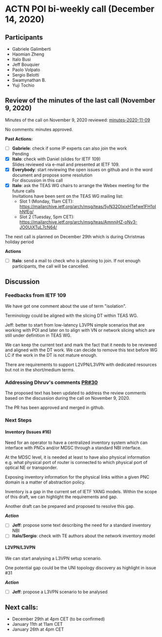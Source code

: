 # ACTN POI bi-weekly call (December 14, 2020)

## Participants
- Gabriele Galimberti
- Haomian Zheng
- Italo Busi
- Jeff Bouquier
- Paolo Volpato
- Sergio Belotti
- Swamynathan B.
- Yuji Tochio

## Review of the minutes of the last call (November 9, 2020)

Minutes of the call on November 9, 2020 reviewed: [minutes-2020-11-09](https://github.com/FabioPeruzzini/actn-poi/blob/master/minutes/minutes-2020-11-09.md)

No comments: minutes approved.

**Past Actions:**
- [ ] __Gabriele__: check if some IP experts can also join the work\
Pending
- [x] __Italo__: check with Daniel (slides for IETF 109)\
Slides reviewed via e-mail and presented at IETF 109.
- [x] __Everybody__: start reviewing the open issues on github and in the word document and propose some resolution\
For discussion in this call
- [x] __Italo__: ask the TEAS WG chairs to arrange the Webex meeting for the future calls\
Invitations have been sent on the TEAS WG mailing list:
  * Slot 1 (Monday, 11am CET):\
https://mailarchive.ietf.org/arch/msg/teas/5yN32OIxixHTefwe1FH1oIhNfEg/
  * Slot 2 (Tuesday, 5pm CET):\
https://mailarchive.ietf.org/arch/msg/teas/AmnnjHZ-oNv3-JO0UjXTuL7cN64/

The next call is planned on December 29th which is during Christmas holiday period

**Actions**
- [ ] **Italo**: send a mail to check who is planning to join. If not enough participants, the call will be cancelled.

## Discussion

### Feedbacks from IETF 109

We have got one comment about the use of term "isolation".

Terminology could be aligned with the slicing DT within TEAS WG.

Jeff: better to start from low-latency L3VPN simple scenarios that are working with POI and later on to align with VN or network slicing which are still under definition in TEAS WG.

We can keep the current text and mark the fact that it needs to be reviewed and aligned with the DT work. We can decide to remove this text before WG LC if the work in the DT is not mature enough.

There are requirements to support L2VPN/L3VPN with dedicated resources but not in the short/medium terms.

### Addressing Dhruv's comments [PR#30](https://github.com/FabioPeruzzini/actn-poi/pull/30)

The proposed text has been updated to address the review comments based on the discussion during the call on November 9, 2020.

The PR has been approved and merged in github.

### Next Steps

#### Inventory (Issues #16)

Need for an operator to have a centralized inventory system which can interface with PNCs and/or MDSC through a standard NBI interface.

At the MDSC level, it is needed at least to have also physical information e.g. what physical port of router is connected to which physical port of optical NE or transponder.

Exposing inventory information for the physical links within a given PNC domain is a matter of abstraction policy.

Inventory is a gap in the current set of IETF YANG models. Within the scope of this draft, we can highlight the requirements and gap.

Another draft can be prepared and proposed to resolve this gap.

***Action***
- [ ] **Jeff**: propose some text describing the need for a standard inventory NBI
- [ ] **Italo/Sergio**: check with TE authors about the network inventory model

#### L2VPN/L3VPN

We can start analysing a L3VPN setup scenario.

One potential gap could be the UNI topology discovery as highlight in issue #31

***Action***
- [ ] **Jeff**: propose a L3VPN scenario to be analysed

## Next calls:
- December 29th at 4pm CET (to be confirmed)
- January 11th at 11am CET
- January 26th at 4pm CET
